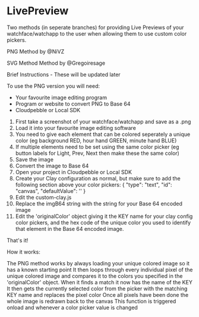 # LivePreview

Two methods (in seperate branches) for providing Live Previews of your watchface/watchapp to the user when allowing them to use custom color pickers.

PNG Method by @NiVZ

SVG Method Method by @Gregoiresage

Brief Instructions - These will be updated later

To use the PNG version you will need:

- Your favourite image editing program
- Program or website to convert PNG to Base 64
- Cloudpebble or Local SDK

1. First take a screenshot of your watchface/watchapp and save as a .png
2. Load it into your favourite image editing software
3. You need to give each element that can be colored seperately a unique color (eg background RED, hour hand GREEN, minute hand BLUE)
4. If multiple elements need to be set using the same color picker (eg button labels for Light, Prev, Next then make these the same color)
5. Save the image
6. Convert the image to Base 64
7. Open your project in Cloudpebble or Local SDK
8. Create your Clay configuration as normal, but make sure to add the following section above your color pickers:
{
    "type": "text",
    "id": "canvas",
    "defaultValue": '<canvas id="canvas" width="144" height="168" ></canvas>'
}
9. Edit the custom-clay.js
10. Replace the imgB64 string with the string for your Base 64 encoded image
11. Edit the 'originalColor' object giving it the KEY name for your clay config color pickers, and the hex code of the unique color you used to identify that element in the Base 64 encoded image.

That's it!


How it works:

The PNG method works by always loading your unique colored image so it has a known starting point
It then loops through every individual pixel of the unique colored image and compares it to the colors you specified in the 'originalColor' object.
When it finds a match it now has the name of the KEY
It then gets the currently selected color from the picker with the matching KEY name and replaces the pixel color
Once all pixels have been done the whole image is redrawn back to the canvas
This function is triggered onload and whenever a color picker value is changed
